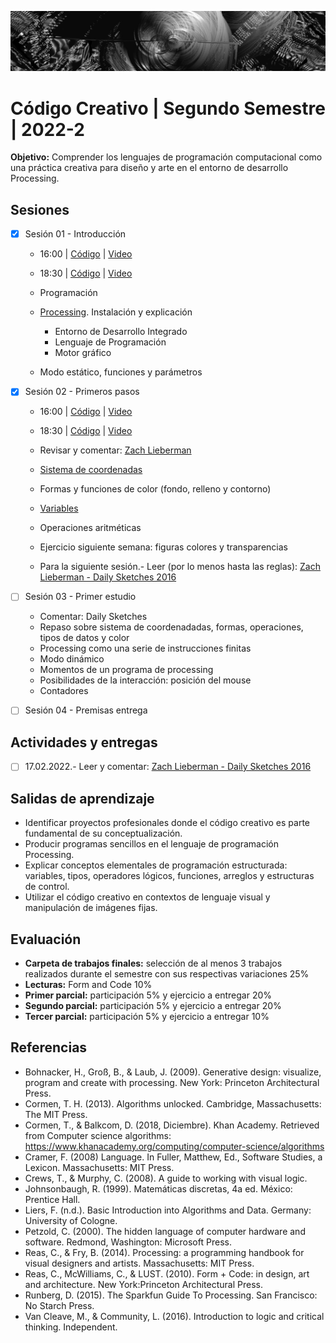 ![portada](https://github.com/EmilioOcelotl/cc2-2022-2/blob/main/img/of13.png)

# Código Creativo | Segundo Semestre | 2022-2

**Objetivo:** Comprender los lenguajes de programación computacional como una práctica creativa para diseño y arte en el entorno de desarrollo Processing.

## Sesiones

- [x] Sesión 01 - Introducción

  - 16:00 | [Código](https://gist.github.com/EmilioOcelotl/9a0103c34666294dde3e3a2b780b618d) | [Video](https://drive.google.com/file/d/1p6W0XWGtOggFoLfmAx43O2rsuFyEZShD/view?usp=sharing)
  - 18:30 | [Código](https://gist.github.com/EmilioOcelotl/7b5d609ae121f6d185f50955dfae23fc) | [Video](https://drive.google.com/file/d/1Xy2IqWXSCLMJu1Lu8Zf26TExHzOyDPf_/view?usp=sharing)

  - Programación
  - [Processing](https://processing.org/download). Instalación y explicación
    - Entorno de Desarrollo Integrado
    - Lenguaje de Programación
    - Motor gráfico
  - Modo estático, funciones y parámetros

- [x] Sesión 02 - Primeros pasos

  - 16:00 | [Código](https://gist.github.com/EmilioOcelotl/870b4d0586cf9d7edd0884dbb3473fcc) | [Video](https://drive.google.com/file/d/19PreTwDhIUt0-UCSmjIixHlkTivQ3YIC/view?usp=sharing)
  - 18:30 | [Código](https://gist.github.com/EmilioOcelotl/f8746a8846f58f7f6258717701cb0586) | [Video](https://drive.google.com/file/d/19PreTwDhIUt0-UCSmjIixHlkTivQ3YIC/view?usp=sharing)

  - Revisar y comentar: [Zach Lieberman](https://zachlieberman.medium.com/daily-sketches-2016-28586d8f008e) 
  - [Sistema de coordenadas](https://processing.org/tutorials/coordinatesystemandshapes)
  - Formas y funciones de color (fondo, relleno y contorno) 
  - [Variables](https://processing.org/examples/variables.html)
  - Operaciones aritméticas
  - Ejercicio siguiente semana: figuras colores y transparencias 
  - Para la siguiente sesión.- Leer (por lo menos hasta las reglas): [Zach Lieberman - Daily Sketches 2016](https://zachlieberman.medium.com/daily-sketches-2016-28586d8f008e)

- [ ] Sesión 03 - Primer estudio 

  - Comentar: Daily Sketches 
  - Repaso sobre sistema de coordenadadas, formas, operaciones, tipos de datos y color
  - Processing como una serie de instrucciones finitas
  - Modo dinámico
  - Momentos de un programa de processing 
  - Posibilidades de la interacción: posición del mouse
  - Contadores

- [ ] Sesión 04 - Premisas entrega 

## Actividades y entregas

- [ ] 17.02.2022.- Leer y comentar: [Zach Lieberman - Daily Sketches 2016](https://zachlieberman.medium.com/daily-sketches-2016-28586d8f008e) 

## Salidas de aprendizaje

- Identificar proyectos profesionales donde el código creativo es parte fundamental de su conceptualización.
- Producir programas sencillos en el lenguaje de programación Processing.
- Explicar conceptos elementales de programación estructurada: variables, tipos, operadores lógicos, funciones, arreglos y estructuras de control.
- Utilizar el código creativo en contextos de lenguaje visual y manipulación de imágenes fijas.

## Evaluación

- **Carpeta de trabajos finales:** selección de al menos 3 trabajos realizados durante el semestre con sus respectivas variaciones 25%
- **Lecturas:** Form and Code 10%
- **Primer parcial:** participación 5% y ejercicio a entregar 20%
- **Segundo parcial:** participación 5% y ejercicio a entregar 20%
- **Tercer parcial:** participación 5% y ejercicio a entregar 10%

## Referencias

- Bohnacker, H., Groß, B., & Laub, J. (2009). Generative design: visualize, program and create with processing. New York: Princeton Architectural Press.
- Cormen, T. H. (2013). Algorithms unlocked. Cambridge, Massachusetts: The MIT Press.
- Cormen, T., & Balkcom, D. (2018, Diciembre). Khan Academy. Retrieved from Computer science algorithms: https://www.khanacademy.org/computing/computer-science/algorithms
- Cramer, F. (2008) Language. In Fuller, Matthew, Ed., Software Studies, a Lexicon. Massachusetts: MIT Press.
- Crews, T., & Murphy, C. (2008). A guide to working with visual logic.
- Johnsonbaugh, R. (1999). Matemáticas discretas, 4a ed. México: Prentice Hall.
- Liers, F. (n.d.). Basic Introduction into Algorithms and Data. Germany: University of Cologne.
- Petzold, C. (2000). The hidden language of computer hardware and software. Redmond, Washington: Microsoft Press.
- Reas, C., & Fry, B. (2014). Processing: a programming handbook for visual designers and artists. Massachusetts: MIT Press.
- Reas, C., McWilliams, C., & LUST. (2010). Form + Code: in design, art and architecture. New York:Princeton Architectural Press.
- Runberg, D. (2015). The Sparkfun Guide To Processing. San Francisco: No Starch Press.
- Van Cleave, M., & Community, L. (2016). Introduction to logic and critical thinking. Independent.
